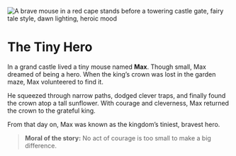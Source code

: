 ![A brave mouse in a red cape stands before a towering castle gate, fairy tale style, dawn lighting, heroic mood](/static/images/Stories/the-tiny-hero.png)

# The Tiny Hero

In a grand castle lived a tiny mouse named **Max**. Though small, Max dreamed of being a hero. When the king’s crown was lost in the garden maze, Max volunteered to find it.

He squeezed through narrow paths, dodged clever traps, and finally found the crown atop a tall sunflower. With courage and cleverness, Max returned the crown to the grateful king.

From that day on, Max was known as the kingdom’s tiniest, bravest hero.

> **Moral of the story:** No act of courage is too small to make a big difference.
